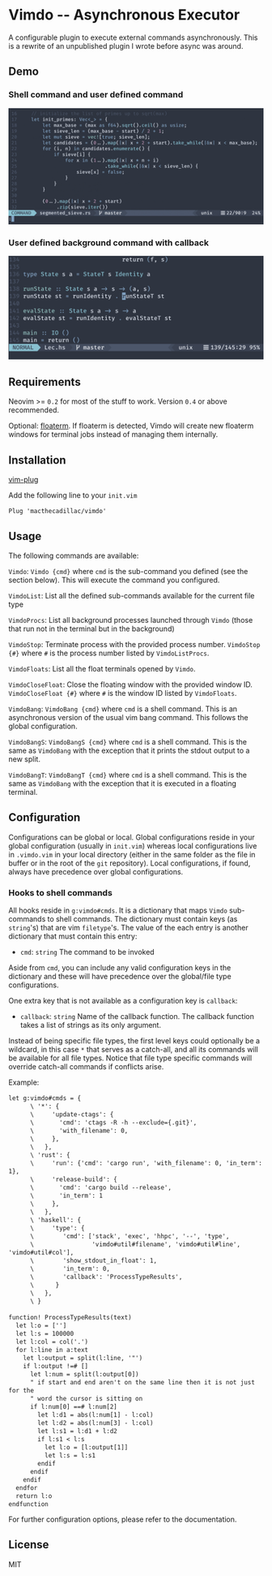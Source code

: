 # Vimdo -- Asynchronous Executor

A configurable plugin to execute external commands asynchronously. This is a
rewrite of an unpublished plugin I wrote before async was around.

## Demo

### Shell command and user defined command
![Shell command and user defined command](.github/terminal_job_bang.gif)

### User defined background command with callback
![User defined background command with callback](.github/stdout_float.gif)

## Requirements

Neovim >= `0.2` for most of the stuff to work. Version `0.4` or above
recommended.

Optional: [floaterm](https://github.com/voldikss/vim-floaterm). If floaterm is
detected, Vimdo will create new floaterm windows for terminal jobs instead of
managing them internally.

## Installation

[vim-plug](https://github.com/junegunn/vim-plug)

Add the following line to your `init.vim`

```vim
Plug 'macthecadillac/vimdo'
```
## Usage

The following commands are available:

`Vimdo`: `Vimdo {cmd}` where `cmd` is the sub-command you defined (see the
section below). This will execute the command you configured.

`VimdoList`: List all the defined sub-commands available for the current file
type

`VimdoProcs`: List all background processes launched through `Vimdo`
(those that run not in the terminal but in the background)

`VimdoStop`: Terminate process with the provided process number.  `VimdoStop
{#}` where `#` is the process number listed by `VimdoListProcs`.

`VimdoFloats`: List all the float terminals opened by `Vimdo`.

`VimdoCloseFloat`: Close the floating window with the provided window ID.
`VimdoCloseFloat {#}` where `#` is the window ID listed by `VimdoFloats`.

`VimdoBang`: `VimdoBang {cmd}` where `cmd` is a shell command. This is an
asynchronous version of the usual vim bang command. This follows the global
configuration.

`VimdoBangS`: `VimdoBangS {cmd}` where `cmd` is a shell command. This is the
same as `VimdoBang` with the exception that it prints the stdout output to a
new split.

`VimdoBangT`: `VimdoBangT {cmd}` where `cmd` is a shell command. This is the
same as `VimdoBang` with the exception that it is executed in a floating
terminal.

## Configuration

Configurations can be global or local. Global configurations reside in your
global configuration (usually in `init.vim`) whereas local configurations live
in `.vimdo.vim` in your local directory (either in the same folder as the file in
buffer or in the root of the `git` repository). Local configurations, if found,
always have precedence over global configurations.

### Hooks to shell commands

All hooks reside in `g:vimdo#cmds`. It is a dictionary that maps
`Vimdo` sub-commands to shell commands. The dictionary must contain keys (as
`string`'s) that are vim `filetype`'s. The value of the each entry is another
dictionary that must contain this entry:

  - `cmd`: `string` The command to be invoked

Aside from `cmd`, you can include any valid configuration keys in the dictionary
and these will have precedence over the global/file type configurations.

One extra key that is not available as a configuration key is `callback`:

  - `callback`: `string` Name of the callback function. The callback
                function takes a list of strings as its only argument.

Instead of being specific file types, the first level keys could optionally be a
wildcard, in this case `*` that serves as a catch-all, and all its commands will
be available for all file types. Notice that file type specific commands will
override catch-all commands if conflicts arise.

Example:

```vim
let g:vimdo#cmds = {
      \ '*': {
      \     'update-ctags': {
      \       'cmd': 'ctags -R -h --exclude={.git}',
      \       'with_filename': 0,
      \     },
      \   },
      \ 'rust': {
      \     'run': {'cmd': 'cargo run', 'with_filename': 0, 'in_term': 1},
      \     'release-build': {
      \       'cmd': 'cargo build --release',
      \       'in_term': 1
      \     },
      \   },
      \ 'haskell': {
      \     'type': {
      \        'cmd': ['stack', 'exec', 'hhpc', '--', 'type',
      \                'vimdo#util#filename', 'vimdo#util#line', 'vimdo#util#col'],
      \        'show_stdout_in_float': 1,
      \        'in_term': 0,
      \        'callback': 'ProcessTypeResults',
      \      }
      \   },
      \ }

function! ProcessTypeResults(text)
  let l:o = ['']
  let l:s = 100000
  let l:col = col('.')
  for l:line in a:text
    let l:output = split(l:line, '"')
    if l:output !=# []
      let l:num = split(l:output[0])
      " if start and end aren't on the same line then it is not just for the
      " word the cursor is sitting on
      if l:num[0] ==# l:num[2]
        let l:d1 = abs(l:num[1] - l:col)
        let l:d2 = abs(l:num[3] - l:col)
        let l:s1 = l:d1 + l:d2
        if l:s1 < l:s
          let l:o = [l:output[1]]
          let l:s = l:s1
        endif
      endif
    endif
  endfor
  return l:o
endfunction
```

For further configuration options, please refer to the documentation.

## License

MIT
